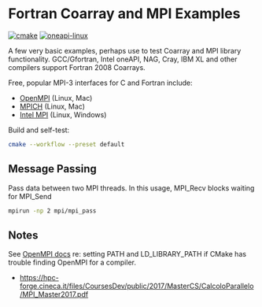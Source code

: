 # Fortran Coarray and MPI Examples

[![cmake](https://github.com/scivision/fortran-coarray-mpi-examples/actions/workflows/cmake.yml/badge.svg)](https://github.com/scivision/fortran-coarray-mpi-examples/actions/workflows/cmake.yml)
[![oneapi-linux](https://github.com/scivision/fortran-coarray-mpi-examples/actions/workflows/oneapi-linux.yml/badge.svg)](https://github.com/scivision/fortran-coarray-mpi-examples/actions/workflows/oneapi-linux.yml)

A few very basic examples, perhaps use to test Coarray and MPI library functionality.
GCC/Gfortran, Intel oneAPI, NAG, Cray, IBM XL and other compilers support Fortran 2008 Coarrays.

Free, popular MPI-3 interfaces for C and Fortran include:

* [OpenMPI](https://www.open-mpi.org/) (Linux, Mac)
* [MPICH](https://www.mpich.org/) (Linux, Mac)
* [Intel MPI](https://software.intel.com/content/www/us/en/develop/tools/oneapi/components/mpi-library.html) (Linux, Windows)

Build and self-test:

```sh
cmake --workflow --preset default
```

## Message Passing

Pass data between two MPI threads.
In this usage, MPI_Recv blocks waiting for MPI_Send

```sh
mpirun -np 2 mpi/mpi_pass
```

## Notes

See
[OpenMPI docs](https://www.open-mpi.org/faq/?category=running#adding-ompi-to-path)
re: setting PATH and LD_LIBRARY_PATH if CMake has trouble finding OpenMPI for a compiler.

* https://hpc-forge.cineca.it/files/CoursesDev/public/2017/MasterCS/CalcoloParallelo/MPI_Master2017.pdf
